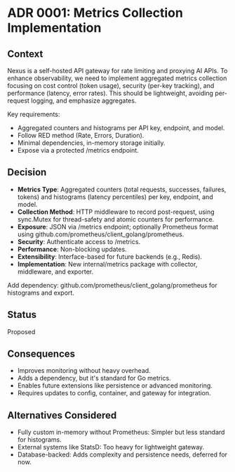 # ADR 0001: Metrics Collection Implementation

## Context

Nexus is a self-hosted API gateway for rate limiting and proxying AI APIs. To enhance observability, we need to implement aggregated metrics collection focusing on cost control (token usage), security (per-key tracking), and performance (latency, error rates). This should be lightweight, avoiding per-request logging, and emphasize aggregates.

Key requirements:
- Aggregated counters and histograms per API key, endpoint, and model.
- Follow RED method (Rate, Errors, Duration).
- Minimal dependencies, in-memory storage initially.
- Expose via a protected /metrics endpoint.

## Decision

- **Metrics Type**: Aggregated counters (total requests, successes, failures, tokens) and histograms (latency percentiles) per key, endpoint, and model.
- **Collection Method**: HTTP middleware to record post-request, using sync.Mutex for thread-safety and atomic counters for performance.
- **Exposure**: JSON via /metrics endpoint; optionally Prometheus format using github.com/prometheus/client_golang/prometheus.
- **Security**: Authenticate access to /metrics.
- **Performance**: Non-blocking updates.
- **Extensibility**: Interface-based for future backends (e.g., Redis).
- **Implementation**: New internal/metrics package with collector, middleware, and exporter.

Add dependency: github.com/prometheus/client_golang/prometheus for histograms and export.

## Status

Proposed

## Consequences

- Improves monitoring without heavy overhead.
- Adds a dependency, but it's standard for Go metrics.
- Enables future extensions like persistence or advanced monitoring.
- Requires updates to config, container, and gateway for integration.

## Alternatives Considered

- Fully custom in-memory without Prometheus: Simpler but less standard for histograms.
- External systems like StatsD: Too heavy for lightweight gateway.
- Database-backed: Adds complexity and persistence needs, deferred for now.
